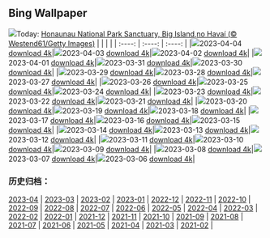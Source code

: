 ## Bing Wallpaper
![](https://global.bing.com/th?id=OHR.HonaunauNP_PT-BR9038463987_UHD.jpg&w=1000)Today: [Honaunau National Park Sanctuary, Big Island,no Havaí (© Westend61/Getty Images)](https://global.bing.com/th?id=OHR.HonaunauNP_PT-BR9038463987_UHD.jpg)
|      |      |      |
| :----: | :----: | :----: |
|![](https://global.bing.com/th?id=OHR.HonaunauNP_PT-BR9038463987_UHD.jpg&pid=hp&w=384&h=216&rs=1&c=4)2023-04-04 [download 4k](https://global.bing.com/th?id=OHR.HonaunauNP_PT-BR9038463987_UHD.jpg)|![](https://global.bing.com/th?id=OHR.JavaBromo_PT-BR2056901966_UHD.jpg&pid=hp&w=384&h=216&rs=1&c=4)2023-04-03 [download 4k](https://global.bing.com/th?id=OHR.JavaBromo_PT-BR2056901966_UHD.jpg)|![](https://global.bing.com/th?id=OHR.FrogMonth_PT-BR8459718048_UHD.jpg&pid=hp&w=384&h=216&rs=1&c=4)2023-04-02 [download 4k](https://global.bing.com/th?id=OHR.FrogMonth_PT-BR8459718048_UHD.jpg)|
|![](https://global.bing.com/th?id=OHR.SteyrRiver_PT-BR1509905208_UHD.jpg&pid=hp&w=384&h=216&rs=1&c=4)2023-04-01 [download 4k](https://global.bing.com/th?id=OHR.SteyrRiver_PT-BR1509905208_UHD.jpg)|![](https://global.bing.com/th?id=OHR.PeacockFeathers_PT-BR7599537252_UHD.jpg&pid=hp&w=384&h=216&rs=1&c=4)2023-03-31 [download 4k](https://global.bing.com/th?id=OHR.PeacockFeathers_PT-BR7599537252_UHD.jpg)|![](https://global.bing.com/th?id=OHR.NuzzleManatee_PT-BR7322931315_UHD.jpg&pid=hp&w=384&h=216&rs=1&c=4)2023-03-30 [download 4k](https://global.bing.com/th?id=OHR.NuzzleManatee_PT-BR7322931315_UHD.jpg)|
|![](https://global.bing.com/th?id=OHR.MWDolomites_PT-BR7042965893_UHD.jpg&pid=hp&w=384&h=216&rs=1&c=4)2023-03-29 [download 4k](https://global.bing.com/th?id=OHR.MWDolomites_PT-BR7042965893_UHD.jpg)|![](https://global.bing.com/th?id=OHR.NYCClouds_PT-BR6801277144_UHD.jpg&pid=hp&w=384&h=216&rs=1&c=4)2023-03-28 [download 4k](https://global.bing.com/th?id=OHR.NYCClouds_PT-BR6801277144_UHD.jpg)|![](https://global.bing.com/th?id=OHR.WildAnza_PT-BR6127577017_UHD.jpg&pid=hp&w=384&h=216&rs=1&c=4)2023-03-27 [download 4k](https://global.bing.com/th?id=OHR.WildAnza_PT-BR6127577017_UHD.jpg)|
|![](https://global.bing.com/th?id=OHR.CecilBrewerStaircase_PT-BR5540034692_UHD.jpg&pid=hp&w=384&h=216&rs=1&c=4)2023-03-26 [download 4k](https://global.bing.com/th?id=OHR.CecilBrewerStaircase_PT-BR5540034692_UHD.jpg)|![](https://global.bing.com/th?id=OHR.WildGarlic_PT-BR5016691501_UHD.jpg&pid=hp&w=384&h=216&rs=1&c=4)2023-03-25 [download 4k](https://global.bing.com/th?id=OHR.WildGarlic_PT-BR5016691501_UHD.jpg)|![](https://global.bing.com/th?id=OHR.CloudsPatagonia_PT-BR0938226680_UHD.jpg&pid=hp&w=384&h=216&rs=1&c=4)2023-03-24 [download 4k](https://global.bing.com/th?id=OHR.CloudsPatagonia_PT-BR0938226680_UHD.jpg)|
|![](https://global.bing.com/th?id=OHR.LakePowellAerial_PT-BR0861507894_UHD.jpg&pid=hp&w=384&h=216&rs=1&c=4)2023-03-23 [download 4k](https://global.bing.com/th?id=OHR.LakePowellAerial_PT-BR0861507894_UHD.jpg)|![](https://global.bing.com/th?id=OHR.ColourDay_PT-BR0798691533_UHD.jpg&pid=hp&w=384&h=216&rs=1&c=4)2023-03-22 [download 4k](https://global.bing.com/th?id=OHR.ColourDay_PT-BR0798691533_UHD.jpg)|![](https://global.bing.com/th?id=OHR.PurpleCrocus_PT-BR0739233383_UHD.jpg&pid=hp&w=384&h=216&rs=1&c=4)2023-03-21 [download 4k](https://global.bing.com/th?id=OHR.PurpleCrocus_PT-BR0739233383_UHD.jpg)|
|![](https://global.bing.com/th?id=OHR.BarnOwlWinter_PT-BR0666804478_UHD.jpg&pid=hp&w=384&h=216&rs=1&c=4)2023-03-20 [download 4k](https://global.bing.com/th?id=OHR.BarnOwlWinter_PT-BR0666804478_UHD.jpg)|![](https://global.bing.com/th?id=OHR.MarsTars_PT-BR0624203673_UHD.jpg&pid=hp&w=384&h=216&rs=1&c=4)2023-03-19 [download 4k](https://global.bing.com/th?id=OHR.MarsTars_PT-BR0624203673_UHD.jpg)|![](https://global.bing.com/th?id=OHR.BallyvooneyCove_PT-BR0569955673_UHD.jpg&pid=hp&w=384&h=216&rs=1&c=4)2023-03-18 [download 4k](https://global.bing.com/th?id=OHR.BallyvooneyCove_PT-BR0569955673_UHD.jpg)|
|![](https://global.bing.com/th?id=OHR.ChengduPanda_PT-BR0503978059_UHD.jpg&pid=hp&w=384&h=216&rs=1&c=4)2023-03-17 [download 4k](https://global.bing.com/th?id=OHR.ChengduPanda_PT-BR0503978059_UHD.jpg)|![](https://global.bing.com/th?id=OHR.AgueroSpain_PT-BR0434486976_UHD.jpg&pid=hp&w=384&h=216&rs=1&c=4)2023-03-16 [download 4k](https://global.bing.com/th?id=OHR.AgueroSpain_PT-BR0434486976_UHD.jpg)|![](https://global.bing.com/th?id=OHR.CyprusMaze_PT-BR0372990733_UHD.jpg&pid=hp&w=384&h=216&rs=1&c=4)2023-03-15 [download 4k](https://global.bing.com/th?id=OHR.CyprusMaze_PT-BR0372990733_UHD.jpg)|
|![](https://global.bing.com/th?id=OHR.LionessesNap_PT-BR0312442909_UHD.jpg&pid=hp&w=384&h=216&rs=1&c=4)2023-03-14 [download 4k](https://global.bing.com/th?id=OHR.LionessesNap_PT-BR0312442909_UHD.jpg)|![](https://global.bing.com/th?id=OHR.TheaterRomania_PT-BR0260265993_UHD.jpg&pid=hp&w=384&h=216&rs=1&c=4)2023-03-13 [download 4k](https://global.bing.com/th?id=OHR.TheaterRomania_PT-BR0260265993_UHD.jpg)|![](https://global.bing.com/th?id=OHR.LongWharf_PT-BR0201333994_UHD.jpg&pid=hp&w=384&h=216&rs=1&c=4)2023-03-12 [download 4k](https://global.bing.com/th?id=OHR.LongWharf_PT-BR0201333994_UHD.jpg)|
|![](https://global.bing.com/th?id=OHR.EdaleValley_PT-BR0117674743_UHD.jpg&pid=hp&w=384&h=216&rs=1&c=4)2023-03-11 [download 4k](https://global.bing.com/th?id=OHR.EdaleValley_PT-BR0117674743_UHD.jpg)|![](https://global.bing.com/th?id=OHR.WaimeaRainbow_PT-BR7420106529_UHD.jpg&pid=hp&w=384&h=216&rs=1&c=4)2023-03-10 [download 4k](https://global.bing.com/th?id=OHR.WaimeaRainbow_PT-BR7420106529_UHD.jpg)|![](https://global.bing.com/th?id=OHR.IntlWomensDayChange_PT-BR6861747407_UHD.jpg&pid=hp&w=384&h=216&rs=1&c=4)2023-03-09 [download 4k](https://global.bing.com/th?id=OHR.IntlWomensDayChange_PT-BR6861747407_UHD.jpg)|
|![](https://global.bing.com/th?id=OHR.YuanyangChina_PT-BR5370170662_UHD.jpg&pid=hp&w=384&h=216&rs=1&c=4)2023-03-08 [download 4k](https://global.bing.com/th?id=OHR.YuanyangChina_PT-BR5370170662_UHD.jpg)|![](https://global.bing.com/th?id=OHR.IcelandHorses_PT-BR4920223560_UHD.jpg&pid=hp&w=384&h=216&rs=1&c=4)2023-03-07 [download 4k](https://global.bing.com/th?id=OHR.IcelandHorses_PT-BR4920223560_UHD.jpg)|![](https://global.bing.com/th?id=OHR.MuseudoAmanha_PT-BR4558547733_UHD.jpg&pid=hp&w=384&h=216&rs=1&c=4)2023-03-06 [download 4k](https://global.bing.com/th?id=OHR.MuseudoAmanha_PT-BR4558547733_UHD.jpg)|

### 历史归档：
[2023-04](https://github.com/niumoo/bing-wallpaper/tree/main/picture/2023-04/) | [2023-03](https://github.com/niumoo/bing-wallpaper/tree/main/picture/2023-03/) | [2023-02](https://github.com/niumoo/bing-wallpaper/tree/main/picture/2023-02/) | [2023-01](https://github.com/niumoo/bing-wallpaper/tree/main/picture/2023-01/) | [2022-12](https://github.com/niumoo/bing-wallpaper/tree/main/picture/2022-12/) | [2022-11](https://github.com/niumoo/bing-wallpaper/tree/main/picture/2022-11/) | [2022-10](https://github.com/niumoo/bing-wallpaper/tree/main/picture/2022-10/) | [2022-09](https://github.com/niumoo/bing-wallpaper/tree/main/picture/2022-09/) | 
[2022-08](https://github.com/niumoo/bing-wallpaper/tree/main/picture/2022-08/) | [2022-07](https://github.com/niumoo/bing-wallpaper/tree/main/picture/2022-07/) | [2022-06](https://github.com/niumoo/bing-wallpaper/tree/main/picture/2022-06/) | [2022-05](https://github.com/niumoo/bing-wallpaper/tree/main/picture/2022-05/) | [2022-04](https://github.com/niumoo/bing-wallpaper/tree/main/picture/2022-04/) | [2022-03](https://github.com/niumoo/bing-wallpaper/tree/main/picture/2022-03/) | [2022-02](https://github.com/niumoo/bing-wallpaper/tree/main/picture/2022-02/) | [2022-01](https://github.com/niumoo/bing-wallpaper/tree/main/picture/2022-01/) | 
[2021-12](https://github.com/niumoo/bing-wallpaper/tree/main/picture/2021-12/) | [2021-11](https://github.com/niumoo/bing-wallpaper/tree/main/picture/2021-11/) | [2021-10](https://github.com/niumoo/bing-wallpaper/tree/main/picture/2021-10/) | [2021-09](https://github.com/niumoo/bing-wallpaper/tree/main/picture/2021-09/) | [2021-08](https://github.com/niumoo/bing-wallpaper/tree/main/picture/2021-08/) | [2021-07](https://github.com/niumoo/bing-wallpaper/tree/main/picture/2021-07/) | [2021-06](https://github.com/niumoo/bing-wallpaper/tree/main/picture/2021-06/) | [2021-05](https://github.com/niumoo/bing-wallpaper/tree/main/picture/2021-05/) | 
[2021-04](https://github.com/niumoo/bing-wallpaper/tree/main/picture/2021-04/) | [2021-03](https://github.com/niumoo/bing-wallpaper/tree/main/picture/2021-03/) | [2021-02](https://github.com/niumoo/bing-wallpaper/tree/main/picture/2021-02/) | 